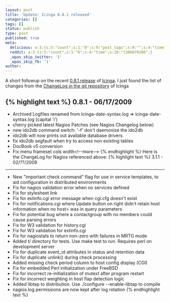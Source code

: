 ```yaml
---
layout: post
title: 'Update: Icinga 0.8.1 released'
categories: []
tags: []
status: publish
type: post
published: true
meta:
  delicious: a:3:{s:5:"count";s:1:"0";s:9:"post_tags";s:0:"";s:4:"time";s:10:"1245787908";}
  reddit: a:2:{s:5:"count";s:1:"0";s:4:"time";s:10:"1306079206";}
  _wpas_skip_twitter: '1'
  _wpas_skip_fb: '1'
author: 
---
```

<p>A short followup on the recent <a href="http://serverhorror.wordpress.com/2009/06/17/icinga-0-8-1-released/">0.8.1 release</a> of <a href="http://www.icinga.org">Icinga</a>. I just found the list of changes from the <a href="https://git.icinga.org/index?p=icinga-core.git;a=blob_plain;f=Changelog;hb=7c5b56d64bfedf7e3a0487e1fc195294df6cb23a">ChangeLog in the git repository</a> of Icinga

{% highlight text %}
0.8.1 - 06/17/2009
------------------
* Archived Logfiles renamed from Icinga-date-syntax.log => icinga-date-syntax.log (capital 'i')
* cherry picked latest Nagios Patches (see Nagios Changelog below)
* new ido2db command switch: '-f' don't daemonize the ido2db
* ido2db will now prints out available database drivers
* fix ido2db segfault when try to access non existing tables
* DocBook v5 conversion
* Fix menu frameset cols width<!--more--&gt;
{% endhighlight %}
Here is the ChangeLog for Nagios referenced above:
{% highlight text %}
3.1.1 - 02/??/2009
------------------
* New &quot;important check command&quot; flag for use in service templates, to aid configuration in distributed environments
* Fix for nagios validation error when no services defined
* Fix for stylesheet link
* Fix for extinfo.cgi error message when cgi.cfg doesn't exist
* Fix for notifications.cgi where Update button on right didn't retain host information when no host= was in query parameters
* Fix for potential bug where a contactgroup with no members could cause parsing errors
* Fix for W3 validation for history.cgi
* Fix for W3 validation for extinfo.cgi
* Fix for nagiostats to return non-zero with failures in MRTG mode
* Added t/ directory for tests. Use make test to run. Requires perl on development server
* Fix for duplicate event_id attributes in status and retention data
* Fix for duplicate unlink() during check processing
* Added missing check period column to host config display (CGI)
* Fix for embedded Perl initialization under FreeBSD
* Fix for incorrect re-initialization of mutext after program restart
* Fix for incorrect weighting in host flap detection logic
* Added libtap to distribution. Use ./configure --enable-libtap to compile
* nagios.log permissions are now kept after log rotation
{% endhighlight text %}
